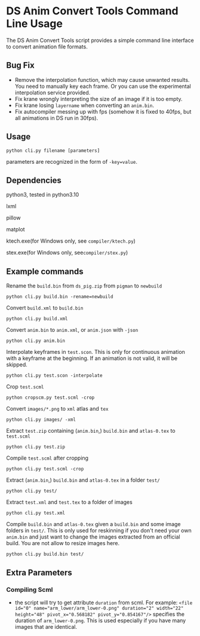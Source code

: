 # DS Anim Convert Tools Command Line Usage

The DS Anim Convert Tools script provides a simple command line interface to convert animation file formats.

## Bug Fix

- Remove the interpolation function, which may cause unwanted results. You need to manually key each frame. Or you can use the experimental interpolation service provided.
- Fix krane wrongly interpreting the size of an image if it is too empty.
- Fix krane losing `layername` when converting an `anim.bin`.
- Fix autocompiler messing up with fps (somehow it is fixed to 40fps, but all animations in DS run in 30fps).

## Usage

```shell
python cli.py filename [parameters]
```

parameters are recognized in the form of `-key=value`.

## Dependencies

python3, tested in python3.10

lxml

pillow

matplot

ktech.exe(for Windows only, see `compiler/ktech.py`)

stex.exe(for Windows only, see`compiler/stex.py`)

## Example commands

Rename the `build.bin` from `ds_pig.zip` from `pigman` to `newbuild`

```shell
python cli.py build.bin -rename=newbuild
```

Convert `build.xml` to `build.bin`

```shell
python cli.py build.xml
```

Convert `anim.bin` to `anim.xml`, or `anim.json` with `-json`

```shell
python cli.py anim.bin
```

Interpolate keyframes in `test.scon`. This is only for continuous animation with a keyframe at the beginning. If an animation is not valid, it will be skipped.

```shell
python cli.py test.scon -interpolate
```

Crop `test.scml`

```shell
python cropscm.py test.scml -crop
```

Convert `images/*.png` to `xml` atlas and `tex`

```shell
python cli.py images/ -xml
```

Extract `test.zip` containing (`anim.bin`,) `build.bin` and `atlas-0.tex` to `test.scml`

```shell
python cli.py test.zip
```

Compile `test.scml` after cropping

```shell
python cli.py test.scml -crop	
```

Extract (`anim.bin`,) `build.bin` and `atlas-0.tex` in a folder `test/`

```shell
python cli.py test/
```

Extract `test.xml` and `test.tex` to a folder of images

```shell
python cli.py test.xml
```

Compile `build.bin` and `atlas-0.tex` given a `build.bin` and some image folders in `test/`. This is only used for reskinning if you don't need your own `anim.bin` and just want to change the images extracted from an official build. You are not allow to resize images here.

```shell
python cli.py build.bin test/
```

## Extra Parameters

### Compiling Scml

- the script will try to get attribute `duration` from scml. For example: `<file id="0" name="arm_lower/arm_lower-0.png" duration="2" width="22" height="48" pivot_x="0.568182" pivot_y="0.854167"/>` specifies the duration of `arm_lower-0.png`. This is used especially if you have many images that are identical.
